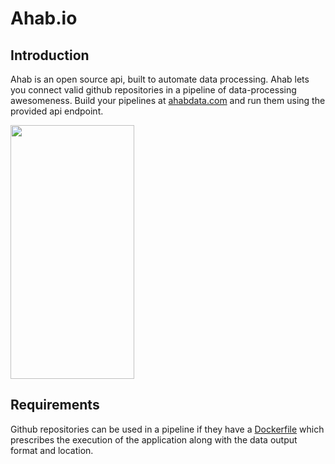 Ahab.io
=========

Introduction
-------------

Ahab is an open source api, built to automate data processing. Ahab lets you connect valid github repositories in a pipeline of data-processing awesomeness. Build your pipelines at [ahabdata.com](http://ahabdata.com) and run them using the provided api endpoint.


<img width="198" height="406" src="https://s3-us-west-2.amazonaws.com/ahab/Process.jpg">


Requirements
----------------

Github repositories can be used in a pipeline if they have a [Dockerfile](https://docs.docker.com/reference/builder/) which prescribes the execution of the application along with the data output format and location.
